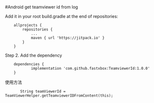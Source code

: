 #Android get teamviewer id from log

Add it in your root build.gradle at the end of repositories:

```
	allprojects {
		repositories {
			...
			maven { url 'https://jitpack.io' }
		}
	}
```

Step 2. Add the dependency
```
	dependencies {
	        implementation 'com.github.fastxbox:TeamviewerId:1.0.0'
	}
```


使用方法
```
       String teamViewerId = TeamViewerHelper.getTeamviewerIDFromContent(this);
```
